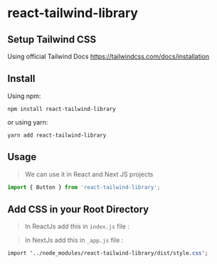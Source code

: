 # react-tailwind-library

## Setup Tailwind CSS
Using official Tailwind Docs
https://tailwindcss.com/docs/installation

## Install
Using npm:

```shell
npm install react-tailwind-library
```

or using yarn:

```shell
yarn add react-tailwind-library
```

## Usage
> We can use it in React and Next JS projects

```js
import { Button } from 'react-tailwind-library';
```
## Add CSS in your Root Directory 
 > In ReactJs add this in `index.js` file : <br/>
 
 > In NextJs add this in `_app.js` file :
```css
import '../node_modules/react-tailwind-library/dist/style.css';
```



